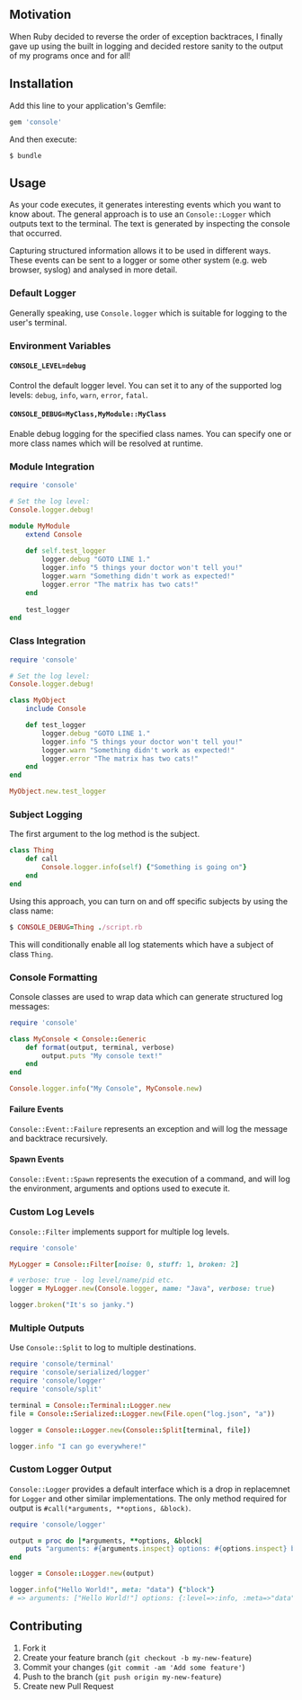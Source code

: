 ## Motivation

When Ruby decided to reverse the order of exception backtraces, I finally gave up using the built in logging and decided restore sanity to the output of my programs once and for all\!

## Installation

Add this line to your application's Gemfile:

``` ruby
gem 'console'
```

And then execute:

    $ bundle

## Usage

As your code executes, it generates interesting events which you want to know about. The general approach is to use an `Console::Logger` which outputs text to the terminal. The text is generated by inspecting the console that occurred.

Capturing structured information allows it to be used in different ways. These events can be sent to a logger or some other system (e.g. web browser, syslog) and analysed in more detail.

### Default Logger

Generally speaking, use `Console.logger` which is suitable for logging to the user's terminal.

### Environment Variables

#### `CONSOLE_LEVEL=debug`

Control the default logger level. You can set it to any of the supported log levels: `debug`, `info`, `warn`, `error`, `fatal`.

#### `CONSOLE_DEBUG=MyClass,MyModule::MyClass`

Enable debug logging for the specified class names. You can specify one or more class names which will be resolved at runtime.

### Module Integration

``` ruby
require 'console'

# Set the log level:
Console.logger.debug!

module MyModule
	extend Console
	
	def self.test_logger
		logger.debug "GOTO LINE 1."
		logger.info "5 things your doctor won't tell you!"
		logger.warn "Something didn't work as expected!"
		logger.error "The matrix has two cats!"
	end
	
	test_logger
end
```

### Class Integration

``` ruby
require 'console'

# Set the log level:
Console.logger.debug!

class MyObject
	include Console

	def test_logger
		logger.debug "GOTO LINE 1."
		logger.info "5 things your doctor won't tell you!"
		logger.warn "Something didn't work as expected!"
		logger.error "The matrix has two cats!"
	end
end

MyObject.new.test_logger
```

### Subject Logging

The first argument to the log method is the subject.

``` ruby
class Thing
	def call
		Console.logger.info(self) {"Something is going on"}
	end
end
```

Using this approach, you can turn on and off specific subjects by using the class name:

``` ruby
$ CONSOLE_DEBUG=Thing ./script.rb
```

This will conditionally enable all log statements which have a subject of class `Thing`.

### Console Formatting

Console classes are used to wrap data which can generate structured log messages:

``` ruby
require 'console'

class MyConsole < Console::Generic
	def format(output, terminal, verbose)
		output.puts "My console text!"
	end
end

Console.logger.info("My Console", MyConsole.new)
```

#### Failure Events

`Console::Event::Failure` represents an exception and will log the message and backtrace recursively.

#### Spawn Events

`Console::Event::Spawn` represents the execution of a command, and will log the environment, arguments and options used to execute it.

### Custom Log Levels

`Console::Filter` implements support for multiple log levels.

``` ruby
require 'console'

MyLogger = Console::Filter[noise: 0, stuff: 1, broken: 2]

# verbose: true - log level/name/pid etc.
logger = MyLogger.new(Console.logger, name: "Java", verbose: true)

logger.broken("It's so janky.")
```

### Multiple Outputs

Use `Console::Split` to log to multiple destinations.

``` ruby
require 'console/terminal'
require 'console/serialized/logger'
require 'console/logger'
require 'console/split'

terminal = Console::Terminal::Logger.new
file = Console::Serialized::Logger.new(File.open("log.json", "a"))

logger = Console::Logger.new(Console::Split[terminal, file])

logger.info "I can go everywhere!"
```

### Custom Logger Output

`Console::Logger` provides a default interface which is a drop in replacemnet for `Logger` and other similar implementations. The only method required for output is `#call(*arguments, **options, &block)`.

``` ruby
require 'console/logger'

output = proc do |*arguments, **options, &block|
	puts "arguments: #{arguments.inspect} options: #{options.inspect} block: #{block.call}"
end

logger = Console::Logger.new(output)

logger.info("Hello World!", meta: "data") {"block"}
# => arguments: ["Hello World!"] options: {:level=>:info, :meta=>"data"} block: block
```

## Contributing

1.  Fork it
2.  Create your feature branch (`git checkout -b my-new-feature`)
3.  Commit your changes (`git commit -am 'Add some feature'`)
4.  Push to the branch (`git push origin my-new-feature`)
5.  Create new Pull Request
